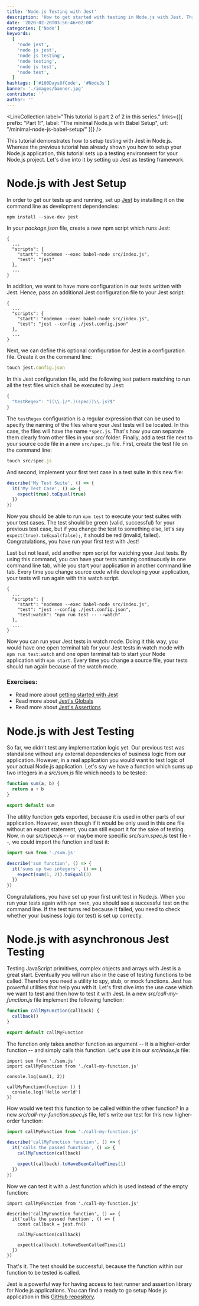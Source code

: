 ```yaml
---
title: 'Node.js Testing with Jest'
description: 'How to get started with testing in Node.js with Jest. This setup tutorial shows you how to use Jest as test runner and assertion library for Node.js projects ...'
date: '2020-02-20T03:56:46+02:00'
categories: ['Node']
keywords:
  [
    'node jest',
    'node js jest',
    'node js testing',
    'node testing',
    'node js test',
    'node test',
  ]
hashtags: ['#100DaysOfCode', '#NodeJs']
banner: './images/banner.jpg'
contribute: ''
author: ''
---
```


<Sponsorship />

<LinkCollection label="This tutorial is part 2 of 2 in this series." links={[{ prefix: "Part 1:", label: "The minimal Node.js with Babel Setup", url: "/minimal-node-js-babel-setup/" }]} />

This tutorial demonstrates how to setup testing with Jest in Node.js. Whereas the previous tutorial has already shown you how to setup your Node.js application, this tutorial sets up a testing environment for your Node.js project. Let's dive into it by setting up Jest as testing framework.

# Node.js with Jest Setup

In order to get our tests up and running, set up [Jest](https://jestjs.io/) by installing it on the command line as development dependencies:

```javascript
npm install --save-dev jest
```

In your _package.json_ file, create a new npm script which runs Jest:

```javascript{5}
{
  ...
  "scripts": {
    "start": "nodemon --exec babel-node src/index.js",
    "test": "jest"
  },
  ...
}
```

In addition, we want to have more configuration in our tests written with Jest. Hence, pass an additional Jest configuration file to your Jest script:

```javascript{5}
{
  ...
  "scripts": {
    "start": "nodemon --exec babel-node src/index.js",
    "test": "jest --config ./jest.config.json"
  },
  ...
}
```

Next, we can define this optional configuration for Jest in a configuration file. Create it on the command line:

```javascript
touch jest.config.json
```

In this Jest configuration file, add the following test pattern matching to run all the test files which shall be executed by Jest:

```javascript
{
  "testRegex": "((\\.|/*.)(spec))\\.js?$"
}
```

The `testRegex` configuration is a regular expression that can be used to specify the naming of the files where your Jest tests will be located. In this case, the files will have the name `*spec.js`. That's how you can separate them clearly from other files in your _src/_ folder. Finally, add a test file next to your source code file in a new `src/spec.js` file. First, create the test file on the command line:

```javascript
touch src/spec.js
```

And second, implement your first test case in a test suite in this new file:

```javascript
describe('My Test Suite', () => {
  it('My Test Case', () => {
    expect(true).toEqual(true)
  })
})
```

Now you should be able to run `npm test` to execute your test suites with your test cases. The test should be green (valid, successful) for your previous test case, but if you change the test to something else, let's say `expect(true).toEqual(false);`, it should be red (invalid, failed). Congratulations, you have run your first test with Jest!

Last but not least, add another npm script for watching your Jest tests. By using this command, you can have your tests running continuously in one command line tab, while you start your application in another command line tab. Every time you change source code while developing your application, your tests will run again with this watch script.

```javascript{6}
{
  ...
  "scripts": {
    "start": "nodemon --exec babel-node src/index.js",
    "test": "jest --config ./jest.config.json",
    "test:watch": "npm run test -- --watch"
  },
  ...
}
```

Now you can run your Jest tests in watch mode. Doing it this way, you would have one open terminal tab for your Jest tests in watch mode with `npm run test:watch` and one open terminal tab to start your Node application with `npm start`. Every time you change a source file, your tests should run again because of the watch mode.

### Exercises:

- Read more about [getting started with Jest](https://jestjs.io/docs/en/getting-started)
- Read more about [Jest's Globals](https://jestjs.io/docs/en/api)
- Read more about [Jest's Assertions](https://jestjs.io/docs/en/expect)

# Node.js with Jest Testing

So far, we didn't test any implementation logic yet. Our previous test was standalone without any external dependencies of business logic from our application. However, in a real application you would want to test logic of your actual Node.js application. Let's say we have a function which sums up two integers in a _src/sum.js_ file which needs to be tested:

```javascript
function sum(a, b) {
  return a + b
}

export default sum
```

The utility function gets exported, because it is used in other parts of our application. However, even though if it would be only used in this one file without an export statement, you can still export it for the sake of testing. Now, in our _src/spec.js_ -- or maybe more specific _src/sum.spec.js_ test file --, we could import the function and test it:

```javascript
import sum from './sum.js'

describe('sum function', () => {
  it('sums up two integers', () => {
    expect(sum(1, 2)).toEqual(3)
  })
})
```

Congratulations, you have set up your first unit test in Node.js. When you run your tests again with `npm test`, you should see a successful test on the command line. If the test turns red because it failed, you need to check whether your business logic (or test) is set up correctly.

# Node.js with asynchronous Jest Testing

Testing JavaScript primitives, complex objects and arrays with Jest is a great start. Eventually you will run also in the case of testing functions to be called. Therefore you need a utility to spy, stub, or mock functions. Jest has powerful utilities that help you with it. Let's first dive into the use case which we want to test and then how to test it with Jest. In a new _src/call-my-function.js_ file implement the following function:

```javascript
function callMyFunction(callback) {
  callback()
}

export default callMyFunction
```

The function only takes another function as argument -- it is a higher-order function -- and simply calls this function. Let's use it in our _src/index.js_ file:

```javascript{2,6,7,8}
import sum from './sum.js'
import callMyFunction from './call-my-function.js'

console.log(sum(1, 2))

callMyFunction(function () {
  console.log('Hello world')
})
```

How would we test this function to be called within the other function? In a new _src/call-my-function.spec.js_ file, let's write our test for this new higher-order function:

```javascript
import callMyFunction from './call-my-function.js'

describe('callMyFunction function', () => {
  it('calls the passed function', () => {
    callMyFunction(callback)

    expect(callback).toHaveBeenCalledTimes(1)
  })
})
```

Now we can test it with a Jest function which is used instead of the empty function:

```javascript{5}
import callMyFunction from './call-my-function.js'

describe('callMyFunction function', () => {
  it('calls the passed function', () => {
    const callback = jest.fn()

    callMyFunction(callback)

    expect(callback).toHaveBeenCalledTimes(1)
  })
})
```

That's it. The test should be successful, because the function within our function to be tested is called.

<Divider />

Jest is a powerful way for having access to test runner and assertion library for Node.js applications. You can find a ready to go setup Node.js application in this [GitHub repository](https://github.com/rwieruch/node-js-jest).
